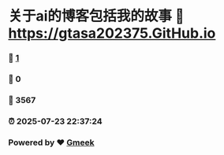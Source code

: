 # 关于ai的博客包括我的故事 :link: https://gtasa202375.GitHub.io 
### :page_facing_up: [1](https://blog.ieshacv.dpdns.org) 
### :speech_balloon: 0 
### :hibiscus: 3567 
### :alarm_clock: 2025-07-23 22:37:24 
### Powered by :heart: [Gmeek](https://github.com/Meekdai/Gmeek)
